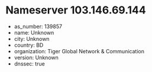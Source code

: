 # Nameserver 103.146.69.144

* as_number: 139857
* name: Unknown
* city: Unknown
* country: BD
* organization: Tiger Global Network & Communication
* version: Unknown
* dnssec: true
